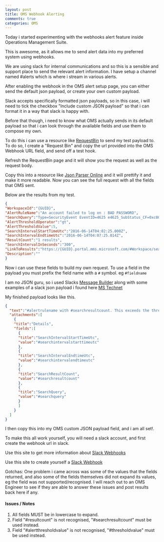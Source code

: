 ```yaml
---
layout: post
title: OMS Webhook Alerting
comments: true
categories: OMS
---
```

Today i started experimenting with the webhooks alert feature inside Operations Management Suite.

This is awesome, as it allows me to send alert data into my preferred system using webhooks.

We are using slack for internal communications and so this is a sensible and support place to send the relevant alert information.  I have setup a channel named #alerts which is where i stream in various alerts.

After enabling the webhook in the OMS alert setup page, you can either send the default json payload, or create your own custom payload.

Slack accepts specifically formatted json payloads, so in this case, i will need to tick the checkbox "Include custom JSON payload" so that i can format it in a way that slack is happy with.

Before that though, i need to know what OMS actually sends in its default payload so that i can look through the available fields and use them to compose my own.

To do this i can use a resource like [RequestBin](http://requestb.in) to send my test payload to.  To do so, I create a "Request Bin" and copy the url provided into the OMS Webhook URL field, and send off a test hook.

Refresh the RequestBin page and it will show you the request as well as the request body.

Copy this into a resource like [Json Parser Online](http://json.parser.online.fr/) and it will prettify it and make it more readable.  Now you can see the full request with all the fields that OMS sent.

Below are the results from my test.

```json
{
"WorkspaceId":"{GUID}",
"AlertRuleName":"An account failed to log on : BAD PASSWORD",
"SearchQuery":"Type=SecurityEvent EventID=4625 e4625_SubStatus_CF=0xc0000064",
"AlertThresholdOperator":"gt",
"AlertThresholdValue":5,
"SearchIntervalStartTimeUtc":"2016-06-14T04:02:25.000Z",
"SearchIntervalEndtimeUtc":"2016-06-14T04:07:25.014Z",
"ResultCount":"1 results",
"SearchIntervalInSeconds":"300",
"LinkToResults":"https://{GUID}.portal.mms.microsoft.com/#Workspace/search/index?_timeInterval.intervalEnd=2016-06-14T04:07:25.014Z&_timeInterval.intervalDuration=300&q=Type=SecurityEvent EventID=4625 e4625_SubStatus_CF=0xc0000064",
"Description":""
}
```

Now i can use these fields to build my own request.  To use a field in the payload you must prefix the field name with a `#` symbol. eg `#fieldname`

I am no JSON guru, so i used Slacks [Message Builder](https://api.slack.com/docs/formatting/builder) along with some examples of a slack json payload i found here [MS Technet](https://blogs.technet.microsoft.com/msoms/2016/03/30/introducing-webhook-support-for-oms-alerts/)

My finished payload looks like this.

```json
{
  "text":"#alertrulename with #searchresultcount. This exceeds the threshold of #thresholdvalue in #searchinterval seconds.",
  "attachments":[
    {
    "title":"Details",
    "fields":[
      {
      "title":"SearchIntervalStartTimeUtc",
      "value":"#searchintervalstarttimeutc"
      },
      {
      "title":"SearchIntervalEndtimeUtc",
      "value":"#searchintervalendtimeutc"
      },
      {
      "title":"SearchResultCount",
      "value":"#searchresultcount"
      },
      {
      "title":"SearchQuery",
      "value":"#searchquery"
      }
      ]
    }
  ]
}
```

I then copy this into my OMS custom JSON payload field, and i am all set!.

To make this all work yourself, you will need a slack account, and first create the webhook url in slack.

Use this site to get more information about [Slack Webhooks](https://api.slack.com/incoming-webhooks)

Use this site to create yourself a [Slack Webhook](https://slack.com/apps/manage/custom-integrations)

Gotchas:  One problem i came across was some of the values that the fields returned, and also some of the fields themselves did not expand its values, eg the field was not supported/recognised.  I will reach out to an OMS Engineer to see if they are able to answer these issues and post results back here if any.

#### Issues / Notes
1. All fields MUST be in lowercase to expand.
2. Field "#resultcount" is not recognised, "#searchresultcount" must be used instead.
3. Field "#alertthresholdvalue" is not recognised, "#thresholdvalue" must be used instead.
